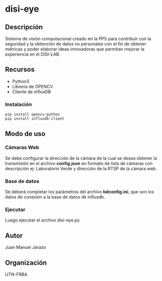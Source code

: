 # disi-eye
## Descripción
Sistema de visión computacional creado en la PPS para contribuir con la seguridad y la obtención de datos no personales con el fin de obtener métricas y poder elaborar ideas innovadoras que permitan mejorar la experiencia en el DISI-LAB. 
## Recursos
* Python3
* Librería de OPENCV
* Cliente de influxDB
### Instalación
```
pip install opencv-python
pip install influxdb-client
```
## Modo de uso
### Cámaras Web
Se debe configurar la dirección de la cámara de la cual se desea obtener la transmisión en el archivo **config.json** en formato de lista de cámaras con descripción ej: Laboratorio Verde y dirección de la RTSP de la cámara web.
### Base de datos
Se deberá completar los parámetros del archivo **bdconfig.ini**, que son los datos de conexión a la base de datos de influxdb.
### Ejecutar
Luego ejecutar el archivo disi-eye.py
## Autor
Juan Manuel Jarazo
## Organización
UTN-FRBA
